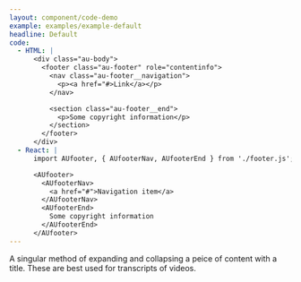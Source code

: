 ```yaml
---
layout: component/code-demo
example: examples/example-default
headline: Default
code:
  - HTML: |
      <div class="au-body">
        <footer class="au-footer" role="contentinfo">
          <nav class="au-footer__navigation">
            <p><a href="#>Link</a></p>
          </nav>

          <section class="au-footer__end">
            <p>Some copyright information</p>
          </section>
        </footer>
      </div>
  - React: |
      import AUfooter, { AUfooterNav, AUfooterEnd } from './footer.js';

      <AUfooter>
        <AUfooterNav>
          <a href="#">Navigation item</a>
        </AUfooterNav>
        <AUfooterEnd>
          Some copyright information
        </AUfooterEnd>
      </AUfooter>
---
```


A singular method of expanding and collapsing a peice of content with a title. These are best used for transcripts of videos.
